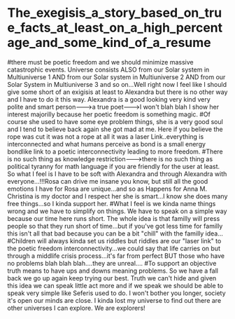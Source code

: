 # The_exegisis_a_story_based_on_true_facts_at_least_on_a_high_percentage_and_some_kind_of_a_resume
#there must be poetic freedom and we should minimize massive catastrophic events. Universe consists ALSO from our Solar system in Multiuniverse 1 AND from our Solar system in Multiuniverse 2 AND from our Solar System in Multiuniverse 3 and so on...Well right now I feel like I should give some short of an exigisis at least to Alexandra but there is no other way and I have to do it this way. Alexandra is a good looking very kind very polite and smart person--->a true poet--->I won't blah blah I show her interest majorilly because her poetic freedom is something magic.
#Of course she used to have some eye problem things, she is a very good soul and I tend to believe back again she got mad at me. Here if you believe the rope was cut it was not a rope at all it was a laser Link..everything is interconnected and what humans perceive as bond is a small energy bondlike link to a poetic interconnectivity leading to more freedom.
#There is no such thing as knowledge restriction--->there is no such thing as political tyranny for math language if you are friendly for the user at least. So what I feel is I have to be soft with Alexandra and through Alexandra with everyone...!!!Rosa can drive me insane you know, but still all the good emotions I have for Rosa are unique...and so as Happens for Anna M. Christina is my doctor and I respect her she is smart...I know she does many free things...so I kinda support her.
#What I feel is we kinda name things wrong and we have to simplify on things. We have to speak on a simple way because our time here runs short. The whole idea is that familly will press people so that they run short of time...but if you've got less time for familly this isn't all that bad because you can be a bit "chill" with the familly idea...
#Children will always kinda set us riddles but riddles are our "laser link" to the poetic freedom interconnectivity...we could say that life carries on but through a middlife crisis process...it's far from perfect BUT those who have no problems blah blah blah....they are unreal....
#To support an objective truth means to have ups and downs meaning problems. So we have a fall back we go up again keep trying our best. Truth we can't hide and given this idea we can speak little act more and if we speak we should be able to speak very simple like Seferis used to do. I won't bother you longer, society it's open our minds are close. I kinda lost my universe to find out there are other universes I can explore. We are explorers! 
